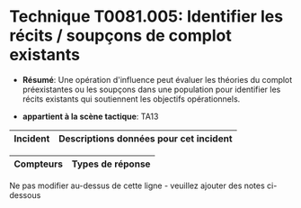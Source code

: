 # Technique T0081.005: Identifier les récits / soupçons de complot existants

* **Résumé**: Une opération d'influence peut évaluer les théories du complot préexistantes ou les soupçons dans une population pour identifier les récits existants qui soutiennent les objectifs opérationnels.

* **appartient à la scène tactique**: TA13


|Incident |Descriptions données pour cet incident |
|-------- |-------------------- |



|Compteurs |Types de réponse |
|-------- |-------------- |


Ne pas modifier au-dessus de cette ligne - veuillez ajouter des notes ci-dessous